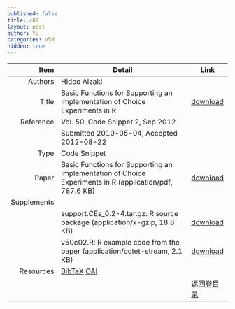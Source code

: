 ```yaml
---
published: false
title: c02
layout: post
author: Yu
categories: v50
hidden: true
---
```


| Item | Detail | Link |
|---:|---|---|
| Authors | Hideo Aizaki| |
| Title |Basic Functions for Supporting an Implementation of Choice Experiments in R | [download](http://www.jstatsoft.org/v50/c02/paper) |
| Reference |Vol. 50, Code Snippet 2, Sep 2012 | |
| | Submitted 2010-05-04, Accepted 2012-08-22| | 
| Type | Code Snippet| |
| Paper | Basic Functions for Supporting an Implementation of Choice Experiments in R  (application/pdf, 787.6 KB)| [download](http://www.jstatsoft.org/v50/c02/paper) |
| Supplements | | |
| |support.CEs_0.2-4.tar.gz: R source package  (application/x-gzip, 18.8 KB)|  [download](http://www.jstatsoft.org/v50/c02/supp/1) |
| |v50c02.R: R example code from the paper  (application/octet-stream, 2.1 KB)|  [download](http://www.jstatsoft.org/v50/c02/supp/2) |
| Resources | [BibTeX](http://www.jstatsoft.org/v50/c02/bibtex) [OAI](http://www.jstatsoft.org/oai?verb=GetRecord&identifier=oai.jstatsoft/v50/c02&prefix=oai_dc)| |
| |  | [返回卷目录]({{site.baseurl}}/volume/v50.html) |